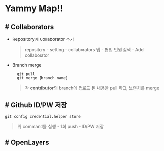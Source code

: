 # Yammy Map!!

## # Collaborators

- Repository에 Collaborator 추가
    > repository - setting - collaborators 탭 - 협업 인원 검색 - Add collaborator

- Branch merge

        git pull
        git merge [branch name]

    > 각 <strong>contributor</strong>의 branch에 업로드 된 내용을 pull 하고, 브랜치를 merge

## # Github ID/PW 저장

    git config credential.helper store

> 위 command를 실행 - 1회 push - ID/PW 저장

## # OpenLayers

